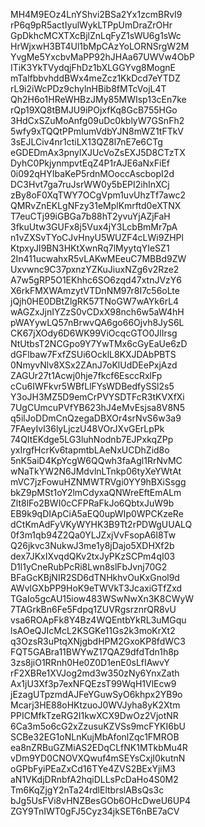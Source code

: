MH4M9EOz4LnYShvi2BSa2Yx1zcmBRvI9
rP6q9pR5actIyulWykLTPpUmDraZrOHr
GpDkhcMCXTXcBjlZnLqFyZ1sWU6g1sWc
HrWjxwH3BT4Ul1bMpCAzYoLORNSrgW2M
YvgMe5YxcbvMaPP92hJHAa67UWVw4ObP
ITiK3YkTVydqjFhDz1bXLGGYvg8MognE
mTalfbbvhddBWx4meZcz1KkDcd7eYTDZ
rL9i2iWcPDz9chylnHBib8fMTcVojL4T
Qh2H6o1HReWHBzJMy85MWIsp13cEn7ke
rQp19XQ8tBMJU9iPOjxfKq8GcB755HGo
3HdCxSZuMoAnfg09uDc0kblyW7GSnFh2
5wfy9xTQQtPPmIumVdbYJN8mWZ1tFTkV
3sEJLCiv4nr1ctiLX13QZ8l7nE7e6CTg
eGDEDmAx3pnylXJUcVoZsEXJ5D8CTzTX
DyhC0PkjynmpvtEqZ4P1rAJE6aNxFiEf
0i092qHYIbaKeP5rdnMOoccAscbopI2d
DC3Hvt7ga7ruJsrWW0y5bEPI2ihInXCj
zBy8oF0XqTWY7OCgVpm1uvUhzTf7awc2
QMRvZnEKLgNFzy31eMplKmrftd0eXTNX
T7euCTj99iGBGa7b88hT2yvuYjAZjFaH
3fkuUtw3GUFx8j5Vux4jY3LcbBmMr7pA
n1vZXSvTYoCJvHnyU5WUZF4cLWi9ZHPl
KtpxyJI9BN3HKtXwnRq7lMyytqYIeSZ1
2In411ucwahxR5vLAKwMEeuC7MBBd9ZW
Uxvwnc9C37pxnzYZKuJiuxNZg6v2Rze2
A7w5gRP5O1EKhhc6SO6zqd47xtnJVzY6
X6rkFMXWAmzytVTDnNM97r8I7c56oLte
jQjh0HE0DBtZlgRK57TNoGW7wAYk6rL4
wAGZxJjnIYZzS0vCDxX98nch6w5aW4hH
pWAYywLQ57nBrwvQA6go66Ojvh8JyS6L
CK67jXOdy6D6WK99ViOcqcGTO0JlIrsg
NtUtbsT2NCGpo9Y7YwTMx6cGyEaUe6zD
dGFlbaw7FxfZSUi6OcklL8KXJDAbPBTS
0NmyvNlv8XSx2ZAnJ7oKlUdDEePxjAzd
ZAGUr27t1Acwj0hje7fkcf6EsccRxlFp
cCu6IWFkvr5WBfLlFYsWDBedfySSl2s5
Y3oJH3MZ5D9emCrPVYSDTFcR3tKVXfXi
7UgCUmcuPVfYB623hJ4eMvEsjsa8V8N5
q5ilJoDDmCnQzegaDBXOr4srNvS6w3a9
7FAeyIvl36lyLjczU48VOrJXvGErLpPk
74QItEKdge5LG3luhNodnb7EJPxkqZPp
yxIrgfHcrKv6tapmtbLAeNxUCDhZid8o
5nK5aiD4KpYcgW6QQwh3faAgl1RrNvMC
wNaTkYW2N6JMdvlnLTnkp06tyXeYWtAt
mVC7jzFowuHZNMWTRVgi0YY9hBXiSsgg
bkZ9pMSt1oY2lmCdyxaQNWreEftEmALm
Zlt8lFo2BWI0cCFPRaFkJo6QbtxJuW9b
EB9k9qDIApCiA5aEQ0upWIp0WPCKzeRe
dCtKmAdFyVKyWYHK3B9Tt2rPDWgUUALQ
0f3m1qb94Z2Qa0YLJZxjVvFsopA6l8Tw
Q26jkvc3NukwJ3me1y8jDajo5XDHXf2b
dex7JKxIXvqdQKv2txJyPKzSCPm4qI03
D1l1yCneRubPcRi8Lwn8slFbJvnj70G2
BFaGcKBjNIR2SD6dTNHkhvOuKxGnol9d
AWvlGXbPP9HoK9eTWVkT3JcaxiGTfZxd
TGaIo5gcAU15iow483WSwNwXn3K8CWyW
7TAGrkBn6Fe5Fdpq1ZUVRgsrznrQR8vU
vsa6ROApFk8Y4Bz4WQEntbYkRL3uMGqu
lsAOeQJIcMcL2KSGKe11Gs2k3moKrXt2
q3OzsR3uPtqXNjgbdHPM2GxoKP8fdWC3
FQT5GABra11BWYwZ17QAZ9dfdTdn1h8p
3zs8jiO1RRnh0He0Z0D1enE0sLfIAwvY
rF2XBRe1XVJog2md3w350zNy6YnxZath
Ax1jU3Xf3p7exNFQEzsT99WqH1VlEcw9
jEzagUTpzmdAJFeYGuwSyO6khpx2YB9o
Mcarj3HE88oHKtzuoJ0WVJyha8yK2Xtm
PPICMfkTzeRG2I1kwXCX9DwOz2VjotNR
6Ca3m5o6cG2xZzusuKZVSs9mcFYKI6bU
SCBe32EG1oNLnKujMbAfonlZqc1FMROB
ea8nZRBuGZMiAS2EDqCLfNK1MTkbMu4R
vDm9YD0CNOVXQwuf4mSEYsCxjI0kutnN
oGPbFyiPEaZxCd16TYe4ZVS2BExYjiM3
aN1VKdjDRnbfA2hqiDLLsPcDaHo4S0M2
Tm6KqZjgY2nTa24rdlEltbrslABsQs3c
bJg5UsFVi8vHNZBesGOb6OHcDweU6UP4
ZGY9TnIWT0gFJ5Cyz34jkSET6nBE7aCV
